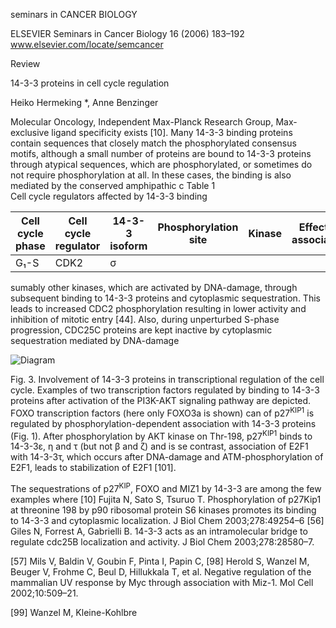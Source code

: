 
seminars in
CANCER BIOLOGY

ELSEVIER Seminars in Cancer Biology 16 (2006) 183–192 www.elsevier.com/locate/semcancer

Review

14-3-3 proteins in cell cycle regulation

Heiko Hermeking *, Anne Benzinger

Molecular Oncology, Independent Max-Planck Research Group, Max-
exclusive ligand specificity exists [10]. Many 14-3-3 binding proteins contain sequences that closely match the phosphorylated consensus motifs, although a small number of proteins are bound to 14-3-3 proteins through atypical sequences, which are phosphorylated, or sometimes do not require phosphorylation at all. In these cases, the binding is also mediated by the conserved amphipathic c
Table 1  
Cell cycle regulators affected by 14-3-3 binding  

| Cell cycle phase | Cell cycle regulator | 14-3-3 isoform | Phosphorylation site | Kinase | Effect of association | Reference |
|------------------|----------------------|----------------|----------------------|--------|-----------------------|-----------|
| G₁-S             | CDK2                 | σ              |
sumably other kinases, which are activated by DNA-damage, through subsequent binding to 14-3-3 proteins and cytoplasmic sequestration. This leads to increased CDC2 phosphorylation resulting in lower activity and inhibition of mitotic entry [44]. Also, during unperturbed S-phase progression, CDC25C proteins are kept inactive by cytoplasmic sequestration mediated by
DNA-damage

![Diagram](attachment:diagram.png)

Fig. 3. Involvement of 14-3-3 proteins in transcriptional regulation of the cell cycle. Examples of two transcription factors regulated by binding to 14-3-3 proteins after activation of the PI3K-AKT signaling pathway are depicted. FOXO transcription factors (here only FOXO3a is shown) can
of p27<sup>KIP1</sup> is regulated by phosphorylation-dependent association with 14-3-3 proteins (Fig. 1). After phosphorylation by AKT kinase on Thr-198, p27<sup>KIP1</sup> binds to 14-3-3ε, η and τ (but not β and ζ) and is se
contrast, association of E2F1 with 14-3-3τ, which occurs after DNA-damage and ATM-phosphorylation of E2F1, leads to stabilization of E2F1 [101].

The sequestrations of p27<sup>KIP</sup>, FOXO and MIZ1 by 14-3-3 are among the few examples where
[10] Fujita N, Sato S, Tsuruo T. Phosphorylation of p27Kip1 at threonine 198 by p90 ribosomal protein S6 kinases promotes its binding to 14-3-3 and cytoplasmic localization. J Biol Chem 2003;278:49254–6
[56] Giles N, Forrest A, Gabrielli B. 14-3-3 acts as an intramolecular bridge to regulate cdc25B localization and activity. J Biol Chem 2003;278:28580–7.

[57] Mils V, Baldin V, Goubin F, Pinta I, Papin C,
[98] Herold S, Wanzel M, Beuger V, Frohme C, Beul D, Hillukkala T, et al. Negative regulation of the mammalian UV response by Myc through association with Miz-1. Mol Cell 2002;10:509–21.

[99] Wanzel M, Kleine-Kohlbre